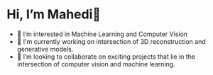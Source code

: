 # Hi, I’m Mahedi👋
- 👀 I’m interested in Machine Learning and Computer Vision
- 🌱 I'm currently working on intersection of 3D reconstruction and generative models.
- 💞️ I’m looking to collaborate on exciting projects that lie in the intersection of computer vision and machine learning.


<!---
mdmhriday/mdmhriday is a ✨ special ✨ repository because its `README.md` (this file) appears on your GitHub profile.
You can click the Preview link to take a look at your changes.
--->
